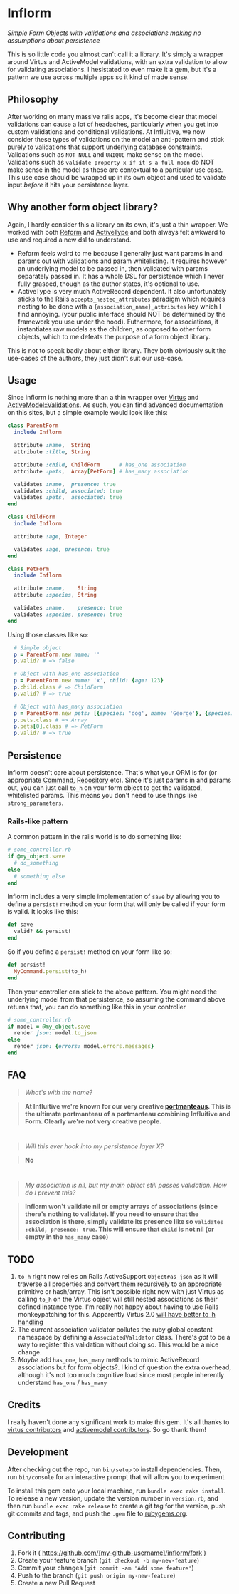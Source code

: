 # Inflorm

*Simple Form Objects with validations and associations making no assumptions about persistence*

This is so little code you almost can't call it a library. It's simply a wrapper around Virtus
and ActiveModel validations, with an extra validation to allow for validating associations. I hesistated
to even make it a gem, but it's a pattern we use across multiple apps so it kind of made sense.

## Philosophy

After working on many massive rails apps, it's become clear that model validations can cause a lot
of headaches, particularly when you get into custom validations and conditional validations. At
Influitive, we now consider these types of validations on the model an anti-pattern and stick purely
to validations that support underlying database constraints. Validations such as `NOT NULL` and `UNIQUE`
make sense on the model. Validations such as `validate property x if it's a full moon` do NOT
make sense in the model as these are contextual to a particular use case. This use case should be
wrapped up in its own object and used to validate input *before* it hits your persistence layer.

## Why another form object library?

Again, I hardly consider this a library on its own, it's just a thin wrapper. We worked with
both [Reform](https://github.com/apotonick/reform) and [ActiveType](https://github.com/makandra/active_type)
and both always felt awkward to use and required a new dsl to understand.

- Reform feels weird to me because I generally just want params in and params out with validations
and param whitelisting. It requires however an underlying model to be passed in, then validated with
params separately passed in. It has a whole DSL for persistence which I never fully grasped, though
as the author states, it's optional to use.
- ActiveType is very much ActiveRecord dependent. It also unfortunately sticks to the Rails
`accepts_nested_attributes` paradigm which requires nesting to be done with a `{association_name}_attributes` key which I find annoying. (your public interface should NOT be determined by the framework you use under the hood).
Futhermore, for associations, it instantiates raw models as the children, as opposed to other form objects, which to me defeats the purpose of a form object library.

This is not to speak badly about either library. They both obviously suit the use-cases of the authors,
they just didn't suit our use-case.

## Usage

Since inflorm is nothing more than a thin wrapper over [Virtus](https://github.com/solnic/virtus)
and [ActiveModel::Validations](http://guides.rubyonrails.org/active_model_basics.html#validations).
As such, you can find advanced documentation on this sites, but a simple example would look like this:

```ruby
class ParentForm
  include Inflorm

  attribute :name,  String
  attribute :title, String

  attribute :child, ChildForm      # has_one association
  attribute :pets,  Array[PetForm] # has_many association

  validates :name,  presence: true
  validates :child, associated: true
  validates :pets,  associated: true
end

class ChildForm
  include Inflorm

  attribute :age, Integer

  validates :age, presence: true
end

class PetForm
  include Inflorm

  attribute :name,    String
  attribute :species, String

  validates :name,    presence: true
  validates :species, presence: true
end
```

Using those classes like so:

```ruby
  # Simple object
  p = ParentForm.new name: ''
  p.valid? # => false

  # Object with has_one association
  p = ParentForm.new name: 'x', child: {age: 123}
  p.child.class # => ChildForm
  p.valid? # => true

  # Object with has_many association
  p = ParentForm.new pets: [{species: 'dog', name: 'George'}, {species: 'cat', name: 'Fluffy'}]
  p.pets.class # => Array
  p.pets[0].class # => PetForm
  p.valid? # => true
```

## Persistence

Inflorm doesn't care about persistence. That's what your ORM is for (or appropriate
[Command](http://rom-rb.org/guides/basics/commands/),
[Repository](http://lotusrb.org/guides/models/repositories/) etc). Since it's just params in and
params out, you can just call `to_h` on your form object to get the validated, whitelisted params.
This means you don't need to use things like `strong_parameters`.

### Rails-like pattern
A common pattern in the rails world is to do something like:

```ruby
# some_controller.rb
if @my_object.save
  # do_something
else
  # something else
end
```

Inflorm includes a very simple implementation of `save` by allowing you to define a `persist!` method
on your form that will only be called if your form is valid. It looks like this:

```ruby
def save
  valid? && persist!
end
```

So if you define a `persist!` method on your form like so:

```ruby
def persist!
  MyCommand.persist(to_h)
end
```

Then your controller can stick to the above pattern. You might need the underlying model from that
persistence, so assuming the command above returns that, you can do something like this in your controller

```ruby
# some_controller.rb
if model = @my_object.save
  render json: model.to_json
else
  render json: {errors: model.errors.messages}
end
```

## FAQ

> *What's with the name?*

> **At Influitive we're known for our very creative [portmanteaus](https://en.wikipedia.org/wiki/Portmanteau). This is the ultimate portmanteau of a portmanteau combining Influitive and Form. Clearly we're not very creative people.**

#
> *Will this ever hook into my persistence layer X?*

> **No**

#
> *My association is nil, but my main object still passes validation. How do I prevent this?*

> **Inflorm won't validate nil or empty arrays of associations (since there's nothing to validate). If you need to ensure that the association is there, simply validate its presence like so `validates :child, presence: true`. This will ensure that `child` is not nil (or empty in the `has_many` case)**

## TODO

1. `to_h` right now relies on Rails ActiveSupport `Object#as_json` as it will traverse all properties and convert them recursively to an appropriate primitive or hash/array. This isn't possible right now with just Virtus as calling `to_h` on the Virtus object will still nested associations as their defined instance type. I'm really not happy about having to use Rails monkeypatching for this. Apparently Virtus 2.0 [will have better to_h handling](https://github.com/solnic/virtus/issues/290)
2. The current association validator pollutes the ruby global constant namespace by defining a `AssociatedValidator` class. There's *got* to be a way to register this validation without doing so. This would be a nice change.
3. *Maybe* add `has_one`, `has_many` methods to mimic ActiveRecord associations but for form objects?. I kind of question the extra overhead, although it's not too much cognitive load since most people inherently understand `has_one` / `has_many`

## Credits

I really haven't done any significant work to make this gem. It's all thanks to [virtus contributors](https://github.com/solnic/virtus/graphs/contributors) and [activemodel contributors](https://github.com/rails/rails/tree/master/activemodel). So go thank them!

## Development

After checking out the repo, run `bin/setup` to install dependencies. Then, run `bin/console` for an interactive prompt that will allow you to experiment.

To install this gem onto your local machine, run `bundle exec rake install`. To release a new version, update the version number in `version.rb`, and then run `bundle exec rake release` to create a git tag for the version, push git commits and tags, and push the `.gem` file to [rubygems.org](https://rubygems.org).

## Contributing

1. Fork it ( https://github.com/[my-github-username]/inflorm/fork )
2. Create your feature branch (`git checkout -b my-new-feature`)
3. Commit your changes (`git commit -am 'Add some feature'`)
4. Push to the branch (`git push origin my-new-feature`)
5. Create a new Pull Request
